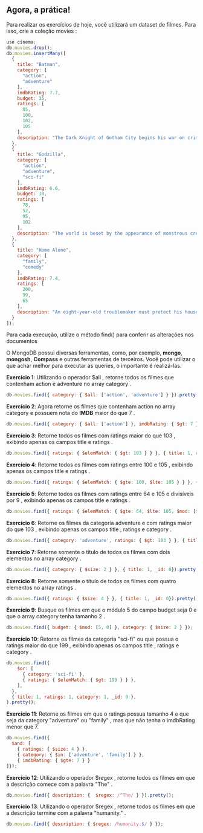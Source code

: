 ## Agora, a prática!

Para realizar os exercícios de hoje, você utilizará um dataset de filmes. Para isso, crie a coleção movies :

```javascript
use cinema;
db.movies.drop();
db.movies.insertMany([
  {
    title: "Batman",
    category: [
      "action",
      "adventure"
    ],
    imdbRating: 7.7,
    budget: 35,
    ratings: [
      85,
      100,
      102,
      105
    ],
    description: "The Dark Knight of Gotham City begins his war on crime with his first major enemy being Jack Napier, a criminal who becomes the clownishly homicidal Joker."
  },
  {
    title: "Godzilla",
    category: [
      "action",
      "adventure",
      "sci-fi"
    ],
    imdbRating: 6.6,
    budget: 10,
    ratings: [
      78,
      52,
      95,
      102
    ],
    description: "The world is beset by the appearance of monstrous creatures, but one of them may be the only one who can save humanity."
  },
  {
    title: "Home Alone",
    category: [
      "family",
      "comedy"
    ],
    imdbRating: 7.4,
    ratings: [
      200,
      99,
      65
    ],
    description: "An eight-year-old troublemaker must protect his house from a pair of burglars when he is accidentally left home alone by his family during Christmas vacation."
  }
]);
```

Para cada execução, utilize o método find() para conferir as alterações nos documentos

O MongoDB possui diversas ferramentas, como, por exemplo, **mongo**, **mongosh**, **Compass** e outras ferramentas de terceiros. Você pode utilizar o que achar melhor para executar as queries, o importante é realizá-las.

**Exercício 1**: Utilizando o operador $all , retorne todos os filmes que contenham action e adventure no array category .

```javascript
db.movies.find({ category: { $all: ['action', 'adventure'] } }).pretty();
```

**Exercício 2**: Agora retorne os filmes que contenham action no array category e possuem nota do **IMDB** maior do que 7 .

```javascript
db.movies.find({ category: { $all: ['action'] }, imdbRating: { $gt: 7 } }).pretty();
```

**Exercício 3**: Retorne todos os filmes com ratings maior do que 103 , exibindo apenas os campos title e ratings .

```javascript
db.movies.find({ ratings: { $elemMatch: { $gt: 103 } } }, { title: 1, ratings: 1, _id: 0 }).pretty();
```

**Exercício 4**: Retorne todos os filmes com ratings entre 100 e 105 , exibindo apenas os campos title e ratings .

```javascript
db.movies.find({ ratings: { $elemMatch: { $gte: 100, $lte: 105 } } }, { title: 1, ratings: 1, _id: 0 }).pretty();
```

**Exercício 5**: Retorne todos os filmes com ratings entre 64 e 105 e divisíveis por 9 , exibindo apenas os campos title e ratings .

```javascript
db.movies.find({ ratings: { $elemMatch: { $gte: 64, $lte: 105, $mod: [9, 0] } } }, { title: 1, ratings: 1, _id: 0 }).pretty();
```

**Exercício 6**: Retorne os filmes da categoria adventure e com ratings maior do que 103 , exibindo apenas os campos title , ratings e category .

```javascript
db.movies.find({ category: 'adventure', ratings: { $gt: 103 } }, { title: 1, ratings: 1, category: 1 }).pretty();
```

**Exercício 7**: Retorne somente o título de todos os filmes com dois elementos no array category .

```javascript
db.movies.find({ category: { $size: 2 } }, { title: 1, _id: 0}).pretty();
```

**Exercício 8**: Retorne somente o título de todos os filmes com quatro elementos no array ratings .

```javascript
db.movies.find({ ratings: { $size: 4 } }, { title: 1, _id: 0}).pretty();
```

**Exercício 9**: Busque os filmes em que o módulo 5 do campo budget seja 0 e que o array category tenha tamanho 2 .

```javascript
db.movies.find({ budget: { $mod: [5, 0] }, category: { $size: 2 } });
```

**Exercício 10**: Retorne os filmes da categoria "sci-fi" ou que possua o ratings maior do que 199 , exibindo apenas os campos title , ratings e category .

```javascript
db.movies.find({
    $or: [
      { category: 'sci-fi' },
      { ratings: { $elemMatch: { $gt: 199 } } },
    ],
  },
  { title: 1, ratings: 1, category: 1, _id: 0 },
).pretty();
```

**Exercício 11**: Retorne os filmes em que o ratings possua tamanho 4 e que seja da category "adventure" ou "family" , mas que não tenha o imdbRating menor que 7.

```javascript
db.movies.find({
  $and: [
    { ratings: { $size: 4 } }, 
    { category: { $in: ['adventure', 'family'] } },
    { imdbRating: { $gte: 7 } }
]});
```

**Exercício 12**: Utilizando o operador $regex , retorne todos os filmes em que a descrição comece com a palavra "The" .

```javascript
db.movies.find({ description: {  $regex: /^The/ } }).pretty();
```

**Exercício 13**: Utilizando o operador $regex , retorne todos os filmes em que a descrição termine com a palavra "humanity." .

```javascript
db.movies.find({ description: { $regex: /humanity.$/ } });
```
